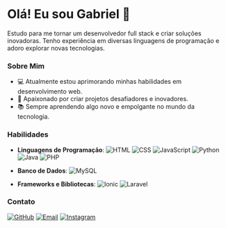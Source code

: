 # Olá! Eu sou Gabriel 👋

Estudo para me tornar um desenvolvedor full stack e criar soluções inovadoras. Tenho experiência em diversas linguagens de programação e adoro explorar novas tecnologias.

### Sobre Mim

- 💻 Atualmente estou aprimorando minhas habilidades em desenvolvimento web.
- 🚀 Apaixonado por criar projetos desafiadores e inovadores.
- 📚 Sempre aprendendo algo novo e empolgante no mundo da tecnologia.

### Habilidades

- **Linguagens de Programação**:
  ![HTML](https://img.shields.io/badge/-HTML-orange?logo=html5&logoColor=white)
  ![CSS](https://img.shields.io/badge/-CSS-blue?logo=css3&logoColor=white)
  ![JavaScript](https://img.shields.io/badge/-JavaScript-yellow?logo=javascript&logoColor=white)
  ![Python](https://img.shields.io/badge/-Python-blue?logo=python&logoColor=white)
  ![Java](https://img.shields.io/badge/-Java-red?logo=java&logoColor=white)
  ![PHP](https://img.shields.io/badge/-PHP-777BB4?logo=php&logoColor=white)

- **Banco de Dados**:
  ![MySQL](https://img.shields.io/badge/-MySQL-4479A1?logo=mysql&logoColor=white)

- **Frameworks e Bibliotecas**:
  ![Ionic](https://img.shields.io/badge/-Ionic-3880FF?logo=ionic&logoColor=white)
  ![Laravel](https://img.shields.io/badge/-Laravel-red?logo=laravel&logoColor=black)

### Contato

[![GitHub](https://img.shields.io/badge/GitHub-181717?style=for-the-badge&logo=github&logoColor=white)](https://github.com/gabriel-schiavon)
[![Email](https://img.shields.io/badge/Email-D14836?style=for-the-badge&logo=gmail&logoColor=white)](gabriel_schiavon@outlook.com)
[![Instagram](https://img.shields.io/badge/Instagram-E4405F?style=for-the-badge&logo=instagram&logoColor=white)](https://www.instagram.com/ga_schia)
  

